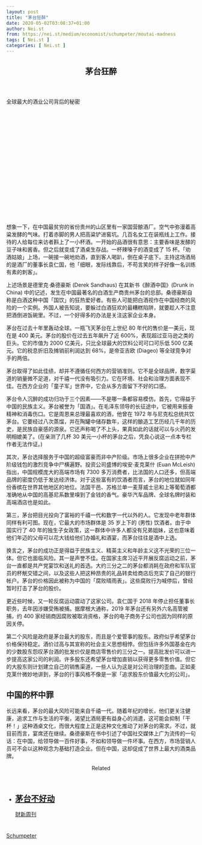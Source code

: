 ```yaml
---
layout: post
title: "茅台狂醉"
date: 2020-05-02T03:08:37+01:00
author: Nei.st
from: https://nei.st/medium/economist/schumpeter/moutai-madness
tags: [ Nei.st ]
categories: [ Nei.st ]
---
```


<article class="post-19319 post type-post status-publish format-standard hentry category-schumpeter" id="post-19319"> <header class="page-header medium Archives"><div class="page-header__image"></div><div class="page-header__content"><h1 class="page-title text-align-center">茅台狂醉</h1></div> </header><div class="entry-content aesop-entry-content" id="post-19319-content"><link as="font" crossorigin="anonymous" href="//cdn.jsdelivr.net/gh/0nd1jyU39XQ/_/glyph/font-face/0uIzqoZjSuJfvSBnvgXTcApMtcVhMcpr.woff" rel="preload" type="font/woff"/><link as="font" crossorigin="anonymous" href="//cdn.jsdelivr.net/gh/0nd1jyU39XQ/_/glyph/font-face/1sTnSLZWDKucPX6SAk.woff" rel="preload" type="font/woff"/><p class="blog-post__description">全球最大的酒业公司背后的秘密</p><span id="more-19319"></span><div class="navigation__primary-inner"> <a class="economist__link-logo" href="//nei.st/medium/economist"></a></div><div class="container img component-image"><div class="aspectRatioPlaceholder" style="padding-bottom:56.25%;height: 0;"><div class="progressiveMedia" data-height="720" data-width="1280"> <img alt="" class="progressiveMedia-image" data-src="https://cdn.jsdelivr.net/gh/0nd1jyU39XQ/_/img/1/20200125_WBD000_0.jpg" src="https://cdn.jsdelivr.net/gh/0nd1jyU39XQ/_/img/1/20200125_WBD000_0.jpg"/></div></div></div><p>想象一下，在中国最贫穷的省份贵州的山区里有一家国营酿酒厂。空气中弥漫着高粱发酵的气味。打着赤脚的男人把高粱铲进窖坑。几百名女工在装瓶线上工作。接待的人给每位来访者斟上了一小杯酒。一开始的品酒很有意思：主要香味是发酵的豆子味和酱香。但之后就变成了酒桌生存战。一杯辣嗓子的酒变成了 15 杯。「劝酒姑娘」上场，一碗接一碗地劝酒，直到客人喝趴，倒在桌子底下。主持这场酒局的是酒厂的董事长袁仁国，他「细眼，发际线靠后，不苟言笑的样子好像一名训练有素的刺客」。</p><p>上述场景是德里克·桑德豪斯 (Derek Sandhaus) 在其新书《醉酒中国》(Drunk in China) 中的记述，发生在中国最著名的白酒生产商贵州茅台的总部。桑德豪斯自称是白酒这种中国「国饮」的狂热爱好者。有些人可能把白酒视作在中国经商的风险的一个实例。外国人被告知说，要躲过白酒狂欢的最糟糕陷阱，就要趁人不注意把酒倒进饭碗里。不过，一个好得多的办法是关注这家企业本身。</p><p>茅台在过去十年里轰动全球。一瓶飞天茅台在上世纪 80 年代的售价是一美元，现在是 400 美元。茅台的股价在过去五年飙升了近 600%，表现超过亚马逊之类的巨头。它的市值为 2000 亿美元，只比全球最大的饮料公司可口可乐低 500 亿美元。它的税息折旧及摊销前利润达到 68%，是帝亚吉欧 (Diageo) 等全球竞争对手的两倍。</p><p>茅台取得了如此佳绩，却并不遵循任何西方的营销准则。它不是全球品牌，数字渠道的销量微不足道，对千禧一代没有吸引力。它在环境、社会和治理方面表现不佳。在西方企业的「童子军」世界中，它会从多方面留下不好的口感。</p><p>茅台令人沉醉的成功归功于三个因素——不是哪一条都容易模仿。首先，它得益于中国的民族主义。茅台被誉为「国酒」。在毛泽东领导的长征途中，它被用来振奋精神和消毒伤口。它是周恩来总理最喜欢的酒，他曾在 1972 年与尼克松总统共饮茅台。它要经过八次蒸馏，并在陶罐中储存数年，这样的酿造工艺历经几千年的历史，是民族自豪感的源泉。它还声称喝了不上头，果真如此的话就可以与火药的发明相媲美了。(在亲测了几杯 30 美元一小杯的茅台之后，凭良心说这一点本专栏作者无法作证。)</p><div class="code-block code-block-1" style="margin: 8px 0; clear: both;"><div class="container ads_KbHEVhh8Rw"><div class="card card--blog post-sidebar"><div class="card-body"><div class="logo_ngcontent-kty-0"> </div><div class="iframe-blocker U6XAMK63Vh00WqvF2BacIQ"><div class="background-h60B"> </div><div class="WumZiPCS4MeMw4pxQ"> </div></div></div><div class="card-footer"><div class="card-footer-wrapper" layout="row bottom-left"></div></div></div></div></div><p>其次，茅台选择服务于中国的超级富豪而非中产阶级。市场上很多企业在拼抢中产阶级钱包的激烈竞争中尸横遍野。投资公司盛博的埃安·麦克莱什 (Euan McLeish) 指出，中国规模庞大的高端市场有 7300 多万消费者，比法国的人口还多，但高端品牌的密度仍低于发达经济体。对于这些富有的饮酒者而言，茅台的地位就如同年份香槟在世界其他地区的地位。法国干邑、苏格兰单一麦芽威士忌和上等葡萄酒都准确地从中国的高基尼系数里嗅到了金钱的香气。豪华汽车品牌、全球名牌时装和高端酒店也是如此。</p><p>第三，茅台把目光投向了富裕的千禧一代和数字一代以外的人。它发现中老年群体同样有利可图。现在，它最大的市场群体是 35 岁上下的 (男性) 饮酒者。由于中国实行了 40 年的独生子女政策，这一群体中许多人都没有兄弟姐妹，这也意味着他们年迈的父母可以花大钱给他们办婚礼和酒宴，而茅台往往是酒中上选。</p><p>换言之，茅台的成功正是得益于民族主义、精英主义和年龄主义这不光荣的三位一体。但它也面临风险。其一是声誉不佳。在国家主席习近平开展反腐运动之前，茅台一直都是共产党宴饮和送礼的首选。大约三分之二的茅台都消耗在政府和军队官员的杯觥交错之间，以及这些人把这种昂贵的礼品转卖给商店后充实了自己的银行帐户。茅台的价格因此被称为中国的「腐败晴雨表」。这些腐败行为喊停后，曾经暂时打击了茅台的股价。</p><p>更近些时候，又一轮反腐运动震动了这家公司。袁仁国于 2018 年停止担任董事长职务，去年因涉嫌受贿被捕。据摩根大通称，2019 年茅台还有另外六名高管被捕，约 400 家经销商因腐败被取消资格，茅台的电子商务子公司也因为同样的原因关停。</p><p>第二个风险是政府是茅台最大的股东，而且是个爱管事的股东。政府似乎希望茅台价格保持稳定。酒价过高与其宣称的社会主义思想相悖。但包括许多外国基金在内的少数股东怨叹茅台酒的批发价仅是商店零售价的三分之一。提高批发价可以进一步提高这家公司的利润。许多股东还希望茅台增加直销以获得更多零售价值。但它的大股东则计划建立自己的销售渠道，一些人认为这是对公司治理的歪曲。正如麦克莱什微妙地讲到，茅台的行事风格不像是一家「追求股东价值最大化的公司」。</p><h2>中国的杯中罪</h2><p>长远来看，茅台的最大风险可能来自千禧一代。随着年纪的增长，他们更关注健康，追求工作与生活的平衡，渴望比酒局更有益身心的消遣，这可能会抑制「干杯！」这种酒桌文化，而很大程度上正是这种文化推动了对茅台的需求。不过，就目前而言，宴席还在继续。桑德豪斯在书中引述了中国社交媒体上广为流传的一句话：在中国，给领导做一百件好事，不如和领导做一件坏事。在西方，市场营销人员可不会以这种观念为基础打造企业。但在中国，这却促成了世界上最大的酒类品牌。</p><div class="code-block code-block-1" style="margin: 8px 0; clear: both;"><div class="container ads_KbHEVhh8Rw"><div class="card card--blog post-sidebar"><div class="card-body"><div class="logo_ngcontent-kty-0"> </div><div class="iframe-blocker U6XAMK63Vh00WqvF2BacIQ"><div class="background-h60B"> </div><div class="WumZiPCS4MeMw4pxQ"> </div></div></div><div class="card-footer"><div class="card-footer-wrapper" layout="row bottom-left"></div></div></div></div></div><section class="jsx-1092709871 collection"> <header class="jsx-1092709871 container"> <span class="jsx-65431776 text-icon text-right size-md spacing-xxtight weight-medium"> <span class="jsx-65431776 text"><span class="jsx-1092709871">Related</span></span></span> </header><ul class="jsx-1092709871 collection-list"><li class="jsx-1092709871"> <section class="jsx-2013367371 container"><div class="jsx-2013367371 content no-cover type-collection"><div class="jsx-2013367371 left"> <a class="jsx-2013367371" href="https://nei.st/medium/caixin/cw860a"><h2 class="jsx-2996311878 sidebar">茅台不好动</h2></a> <footer class="jsx-2917334530 actions"><div class="jsx-2917334530 left"> <span class="jsx-2917334530 space-right"> <section class="jsx-1911640393"> <a class="jsx-1911640393 container text-normal spacing-xtight text-small" href="https://nei.st/medium/caixin"><div aria-hidden="true" class="jsx-2557283682 avatar xxsmall" style="background-color: #1f286f"></div><span class="jsx-1911640393 name">财新周刊</span></a> </section></span></div> </footer></div></div> </section></li></ul> </section><div class="container ag ah"><div class="fe n el"><a class="dt du bn bo bp bq br bs bt bu dv dw bx by dx dy" href="https://nei.st/medium/economist?source=https://www.economist.com/business/2020/01/23/moutai-madness" rel="noopener noreferrer nofollow"><div class="c ff fg ag ah fh el fi fj ce fk fl fm fn fo fp fq fr fs ft fu"><div class="bs em en eo ep eq fv ah fw fg ag bm eu fx q fy fz p ac"></div></div></a></div></div><div class="code-block code-block-2" style="margin: 8px 0; clear: both;"> <br/><div class="container ads_KbHEVhh8Rw"><div class="card card--blog post-sidebar"><div class="card-body"><div class="logo_ngcontent-kty-0"> </div><div class="iframe-blocker U6XAMK63Vh00WqvF2BacIQ"><div class="background-h60B"> </div><div class="WumZiPCS4MeMw4pxQ"> </div></div></div><div class="card-footer"><div class="card-footer-wrapper" layout="row bottom-left"></div></div></div></div></div></div> <footer class="entry-footer"><div class="categories icon-link"><a href="https://nei.st/category/medium/economist/schumpeter" rel="category tag">Schumpeter</a></div> </footer> </article>
